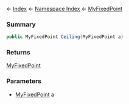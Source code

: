 ← [Index](Api-Index) ← [Namespace Index](Namespace-Index) ← [MyFixedPoint](VRage.MyFixedPoint)

### Summary

```csharp
public MyFixedPoint Ceiling(MyFixedPoint a)
```

### Returns

[MyFixedPoint](VRage.MyFixedPoint)

### Parameters

* [MyFixedPoint](VRage.MyFixedPoint) a
